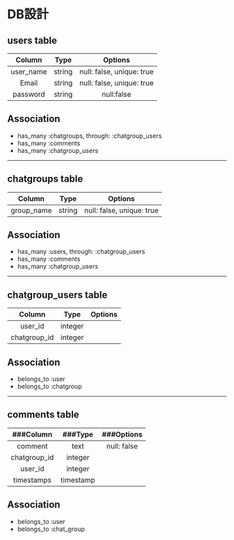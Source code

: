 # DB設計

## users table  

  |Column       |Type     |Options                   |
  |:-----------:|:-------:|:------------------------:|
  |user_name    |string   |null: false, unique: true |
  |Email        |string   |null: false, unique: true |
  |password     |string   |null:false                |

## Association  

  - has_many :chatgroups, through: :chatgroup_users
  - has_many :comments
  - has_many :chatgroup_users

*****



## chatgroups table  

  |Column       |Type     |  Options                 |
  |:-----------:|:-------:|:------------------------:|
  |group_name   |string   | null: false, unique: true|

## Association  

  - has_many :users, through: :chatgroup_users
  - has_many :comments
  - has_many :chatgroup_users

*****



## chatgroup_users table  

  |Column       |Type     |Options                   |
  |:-----------:|:-------:|:------------------------:|
  |user_id      |integer  |                          |
  |chatgroup_id |integer  |                          |

## Association  

  - belongs_to :user
  - belongs_to :chatgroup

*****



## comments table  

  |###Column    |###Type  |  ###Options              |
  |:-----------:|:-------:|:------------------------:|
  |comment      |text     |null: false               |
  |chatgroup_id |integer  |                          |
  |user_id      |integer  |                          |
  |timestamps   |timestamp|                          |

## Association  

  - belongs_to :user
  - belongs_to :chat_group
